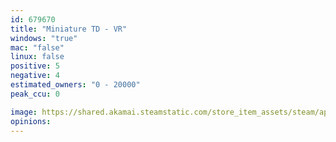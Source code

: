 ```yaml
---
id: 679670
title: "Miniature TD - VR"
windows: "true"
mac: "false"
linux: false
positive: 5
negative: 4
estimated_owners: "0 - 20000"
peak_ccu: 0

image: https://shared.akamai.steamstatic.com/store_item_assets/steam/apps/679670/header.jpg?t=1502809150
opinions:
---
```

